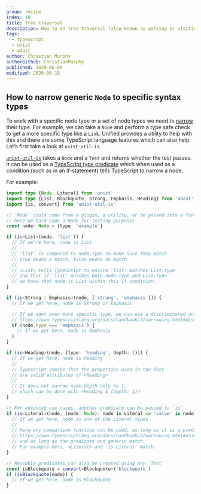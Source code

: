 ```yaml
---
group: recipe
index: 10
title: Tree traversal
description: How to do tree traversal (also known as walking or visiting a tree)
tags:
  - typescript
  - unist
  - mdast
author: Christian Murphy
authorGithub: ChristianMurphy
published: 2020-06-09
modified: 2020-06-15
---
```


## How to narrow generic `Node` to specific syntax types

To work with a specific node type or a set of node types we need to
[narrow](https://www.typescriptlang.org/docs/handbook/2/narrowing.html) their
type.
For example, we can take a `Node` and perform a type safe check to get a more
specific type like a `Link`.
Unified provides a utility to help with this and there are some TypeScript
language features which can also help.
Let’s first take a look at `unist-util-is`.

[`unist-util-is`](https://github.com/syntax-tree/unist-util-is#readme) takes a
`Node` and a `Test` and returns whether the test passes.
It can be used as a [TypeScript type predicate](https://www.typescriptlang.org/docs/handbook/2/narrowing.html#using-type-predicates)
which when used as a condition (such as in an if-statement) tells TypeScript
to narrow a node.

For example:

```ts
import type {Node, Literal} from 'unist'
import type {List, Blockquote, Strong, Emphasis, Heading} from 'mdast'
import {is, convert} from 'unist-util-is'

// `Node` could come from a plugin, a utility, or be passed into a function
// here we hard code a Node for testing purposes
const node: Node = {type: 'example'}

if (is<List>(node, 'list')) {
  // If we're here, node is List.
  //
  // 'list' is compared to node.type to make sure they match
  // true means a match, false means no match
  //
  // <List> tells TypeScript to ensure 'list' matches List.type
  // and that if 'list' matches both node.type and List.type
  // we know that node is List within this if condition.
}

if (is<Strong | Emphasis>(node, ['strong', 'emphasis'])) {
  // If we get here, node is Strong or Emphasis

  // If we want even more specific type, we can use a discriminated union
  // https://www.typescriptlang.org/docs/handbook/2/narrowing.html#discriminated-unions
  if (node.type === 'emphasis') {
    // If we get here, node is Emphasis
  }
}

if (is<Heading>(node, {type: 'heading', depth: 1})) {
  // If we get here, node is Heading
  //
  // Typescript checks that the properties used in the Test
  // are valid attributes of <Heading>
  //
  // It does not narrow node.depth only be 1,
  // which can be done with <Heading & {depth: 1}>
}

// For advanced use cases, another predicate can be passed to `is`
if (is<Literal>(node, (node: Node): node is Literal => 'value' in node)) {
  // If we get here, node is one of the Literal types
  //
  // Here any comparison function can be used, as long as it is a predicate
  // https://www.typescriptlang.org/docs/handbook/2/narrowing.html#using-type-predicates
  // and as long as the predicate and generic match.
  // For example here, <Literal> and `is Literal` match.
}

// Reusable predicates can also be created using any `Test`
const isBlockquote = convert<Blockquote>('blockquote')
if (isBlockquote(node)) {
  // If we get here, node is Blockquote
}
```
